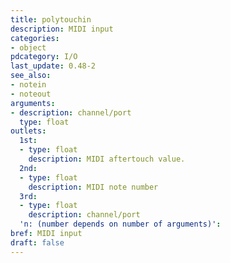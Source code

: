```yaml
---
title: polytouchin
description: MIDI input
categories:
- object
pdcategory: I/O 
last_update: 0.48-2
see_also:
- notein
- noteout
arguments:
- description: channel/port
  type: float
outlets:
  1st:
  - type: float
    description: MIDI aftertouch value.
  2nd:
  - type: float
    description: MIDI note number
  3rd:
  - type: float
    description: channel/port
  'n: (number depends on number of arguments)':
bref: MIDI input
draft: false
---
```



